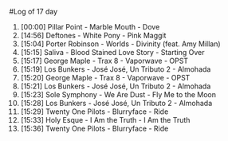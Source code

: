 #Log of 17 day

1. [00:00] Pillar Point - Marble Mouth - Dove
1. [14:56] Deftones - White Pony - Pink Maggit
1. [15:04] Porter Robinson - Worlds - Divinity (feat. Amy Millan)
1. [15:15] Saliva - Blood Stained Love Story - Starting Over
1. [15:17] George Maple - Trax 8 - Vaporwave - OPST
1. [15:19] Los Bunkers - José José, Un Tributo 2 - Almohada
1. [15:20] George Maple - Trax 8 - Vaporwave - OPST
1. [15:21] Los Bunkers - José José, Un Tributo 2 - Almohada
1. [15:23] Sole Symphony - We Are Dust - Fly Me to the Moon
1. [15:28] Los Bunkers - José José, Un Tributo 2 - Almohada
1. [15:29] Twenty One Pilots - Blurryface - Ride
1. [15:33] Holy Esque - I Am the Truth - I Am the Truth
1. [15:36] Twenty One Pilots - Blurryface - Ride
